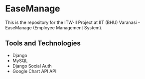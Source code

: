 # EaseManage

This is the repository for the ITW-II Project at IIT (BHU) Varanasi - EaseManage (Employee Management System).

## Tools and Technologies

 - Django
 - MySQL
 - Django Social Auth
 - Google Chart API API
 
